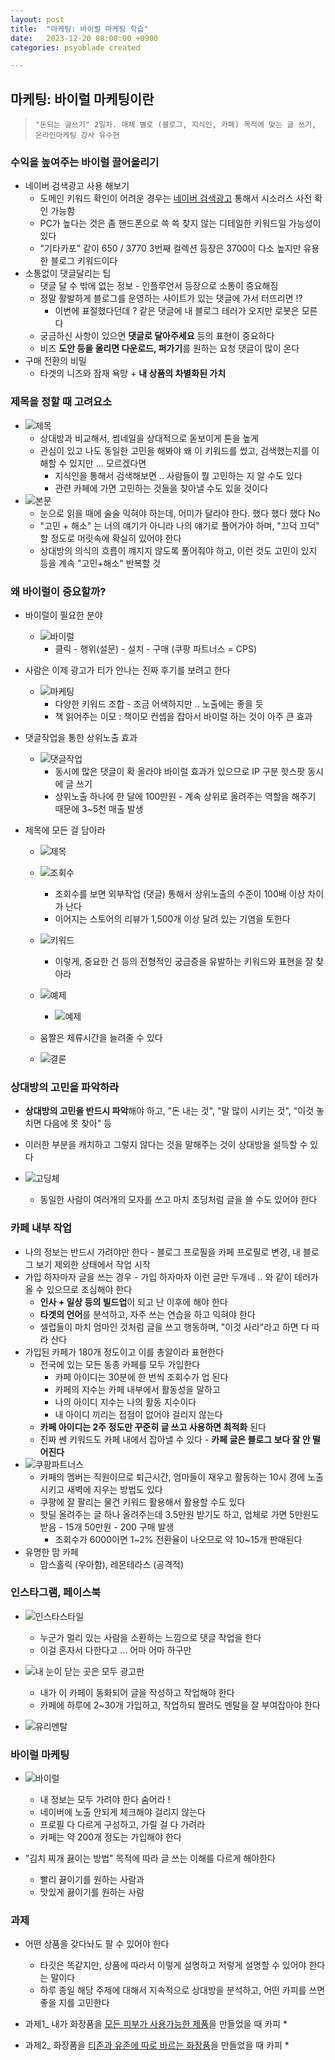 ```yaml
---
layout: post
title:  "마케팅: 바이럴 마케팅 학습"
date:   2023-12-20 08:00:00 +0900
categories: psyoblade created

---
```


## 마케팅: 바이럴 마케팅이란

>     "돈되는 글쓰기" 2일차. 매체 별로 (블로그, 지식인, 카페) 목적에 맞는 글 쓰기, 온라인마케팅 강사 유수현

### 수익을 높여주는 바이럴 끌어올리기

* 네이버 검색광고 사용 해보기
  * 도메인 키워드 확인이 어려운 경우는 [네이버 검색광고](https://manage.searchad.naver.com/customers/3085497/tool/keyword-planner) 통해서 시소러스 사전 확인 가능함
  * PC가 높다는 것은 좀 핸드폰으로 쓱 쓱 찾지 않는 디테일한 키워드일 가능성이 있다
  * "기타카포" 같이 650 / 3770 3번째 컬렉션 등장은 3700이 다소 높지만 유용한 블로그 키워드이다
* 소통없이 댓글달리는 팁
  * 댓글 달 수 밖에 없는 정보 - 인플루언서 등장으로 소통이 중요해짐
  * 정말 활발하게 블로그를 운영하는 사이트가 있는 댓글에 가서 터뜨리면 !?
    * 이번에 표절했다던데 ? 같은 댓글에 내 블로그 테러가 오지만 로봇은 모른다
  * 궁금하신 사항이 있으면 **댓글로 달아주세요** 등의 표현이 중요하다
  * 비즈 **도안 등을 올리면 다운로드, 퍼가기**를 원하는 요청 댓글이 많이 온다
* 구매 전환의 비밀
  * 타겟의 니즈와 잠재 욕망 + **내 상품의 차별화된 가치**

### 제목을 정할 때 고려요소

* ![제목](images/mkt2_6.png)
  * 상대방과 비교해서, 썸네일을 상대적으로 돋보이게 톤을 높게
  * 관심이 있고 나도 동일한 고민을 해봐야 왜 이 키워드를 썼고, 검색했는지를 이해할 수 있지만 ... 모르겠다면
    * 지식인을 통해서 검색해보면 .. 사람들이 뭘 고민하는 지 알 수도 있다
    * 관련 카페에 가면 고민하는 것들을 찾아낼 수도 있을 것이다
* ![본문](images/mkt2_7.png)
  * 눈으로 읽을 때에 술술 익혀야 하는데, 어미가 달라야 한다. 했다 했다 했다 No
  * "고민 + 해소" 는 너의 얘기가 아니라 나의 얘기로 풀어가야 하며, "끄덕 끄덕" 할 정도로 머릿속에 확실히 있어야 한다
  * 상대방의 의식의 흐름이 꺠지지 않도록 풀어줘야 하고, 이런 것도 고민이 있지 등을 계속 "고민+해소" 반복할 것

### 왜 바이럴이 중요할까?

* 바이럴이 필요한 분야

  * ![바이럴](images/mkt2_8.png)
    * 클릭 - 행위(설문) - 설치 - 구매 (쿠팡 파트너스 = CPS)

* 사람은 이제 광고가 티가 안나는 진짜 후기를 보려고 한다

  * ![마케팅](images/mkt2_10.png)
    * 다양한 키워드 조합 - 조금 어색하지만 .. 노출에는 좋을 듯
    * 책 읽어주는 이모 : 책이모 컨셉을 잡아서 바이럴 하는 것이 아주 큰 효과

* 댓글작업을 통한 상위노출 효과

  * ![댓글작업](images/mkt2_11.png)
    * 동시에 많은 댓글이 확 올라야 바이럴 효과가 있으므로 IP 구분 핫스팟 동시에 글 쓰기 
    * 상위노출 하나에 한 달에 100만원 - 계속 상위로 올려주는 역할을 해주기 때문에 3~5천 매출 발생

* 제목에 모든 걸 담아라

  * ![제목](images/mkt2_12.png)
  * ![조회수](images/mkt2_13.png)
    * 조회수를 보면 외부작업 (댓글) 통해서 상위노출의 수준이 100배 이상 차이가 난다
    * 이어지는 스토어의 리뷰가 1,500개 이상 달려 있는 기염을 토한다
  * ![키워드](images/mkt2_14.png)
    * 이렇게, 중요한 건 등의 전형적인 궁금증을 유발하는 키워드와 표현을 잘 찾아라
  * ![예제](images/mkt2_15.png)
    * ![예제](images/mkt2_16.png)

  * 움짤은 체류시간을 늘려줄 수 있다
  * ![결론](images/mkt2_17.png)

### 상대방의 고민을 파악하라

* **상대방의 고민을 반드시 파악**해야 하고, "돈 내는 것", "말 많이 시키는 것", "이것 놓치면 다음에 못 찾아" 등
* 이러한 부분을 캐치하고 그렇지 않다는 것을 말해주는 것이 상대방을 설득할 수 있다

* ![고딩체](images/mkt2_18.png)
  * 동일한 사람이 여러개의 모자를 쓰고 마치 초딩처럼 글을 쓸 수도 있어야 한다

### 카페 내부 작업

* 나의 정보는 반드시 가려야만 한다 - 블로그 프로필을 카페 프로필로 변경, 내 블로그 보기 제외한 상태에서 작업 시작
* 가입 하자마자 글을 쓰는 경우 - 가입 하자마자 이런 글만 두개네 .. 와 같이 테러가 올 수 있으므로 조심해야 한다
  * **인사 + 일상 등의 빌드업**이 되고 난 이후에 해야 한다
  * **타겟의 언어**를 분석하고, 자주 쓰는 연습을 하고 익혀야 한다
  * 셀럽들이 마치 엄마인 것처럼 글을 쓰고 행동하며, "이것 사라"라고 하면 다 따라 산다
* 가입된 카페가 180개 정도이고 이를 총알이라 표현한다
  * 전국에 있는 모든 동종 카페를 모두 가입한다
    * 카페 아이디는 30분에 한 번씩 조회수가 업 된다
    * 카페의 지수는 카페 내부에서 활동성을 말하고
    * 나의 아이디 지수는 나의 활동 지수이다
    * 내 아이디 끼리는 접점이 없어야 걸리지 않는다
  * **카페 아이디는 2주 정도만 꾸준히 글 쓰고 사용하면 최적화** 된다
  * 진짜 쎈 키워드도 카페 내에서 잡아낼 수 있다 - **카페 글은 블로그 보다 잘 안 떨어진다**
* ![쿠팡파트너스](images/mkt2_19.png)
  * 카페의 멤버는 직원이므로 퇴근시간, 엄마들이 재우고 활동하는 10시 경에 노출시키고 새벽에 지우는 방법도 있다
  * 쿠팡에 잘 팔리는 물건 키워드 활용해서 활용할 수도 있다
  * 핫딜 올려주는 글 하나 올려주는데 3.5만원 받기도 하고, 업체로 가면 5만원도 받음 - 15개 50만원 - 200 구매 발생
    * 조회수가 6000이면 1~2% 전환율이 나오므로 약 10~15개 판매된다
* 유명한 맘 카페
  * 맘스홀릭 (우아함), 레몬테라스 (공격적)

### 인스타그램, 페이스북

* ![인스타스타일](images/mkt2_20.png)
  * 누군가 멀리 있는 사람을 소환하는 느낌으로 댓글 작업을 한다
  * 이걸 혼자서 다한다고 ... 어마 어마 하구만

* ![내 눈이 닫는 곳은 모두 광고판](images/mkt2_21.png)
  * 내가 이 카페이 동화되어 글을 작성하고 작업해야 한다 
  * 카페에 하루에 2~30개 가입하고, 작업하되 짤려도 멘탈을 잘 부여잡아야 한다
* ![유리멘탈](images/mkt2_22.png)

### 바이럴 마케팅

* ![바이럴](images/mkt2_23.png)
  * 내 정보는 모두 가려야 한다 숨어라 !
  * 네이버에 노출 안되게 체크해야 걸리지 않는다
  * 프로필 다 다르게 구성하고, 가릴 걸 다 가려라
  * 카페는 약 200개 정도는 가입해야 한다

* "김치 찌개 끓이는 방법" 목적에 따라 글 쓰는 이해를 다르게 해야한다 
  * 빨리 끓이기를 원하는 사람과
  * 맛있게 끓이기를 원하는 사람 

### 과제

* 어떤 상품을 갖다놔도 팔 수 있어야 한다
  * 타깃은 똑같지만, 상품에 따라서 이렇게 설명하고 저렇게 설명할 수 있어야 한다는 말이다
  * 하루 종일 해당 주제에 대해서 지속적으로 상대방을 분석하고, 어떤 카피를 쓰면 좋을 지를 고민한다

* 과제1_ 내가 화장품을 <u>모든 피부가 사용가능한 제품</u>을 만들었을 때 카피
  * 
* 과제2_ 화장품을 <u>티존과 유존에 따로 바르는 화장품</u>을 만들었을 때 카피
  * 